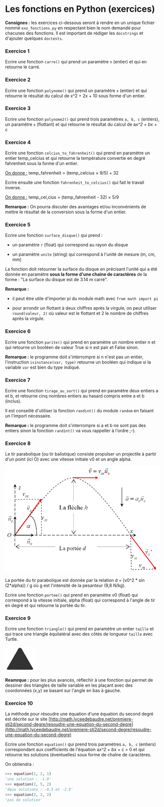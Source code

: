 # Les fonctions en Python (exercices)

**Consignes :**  les exercices ci-dessous seront à rendre en un unique fichier nommé `exo_fonctions.py` en respectant bien le nom demandé pour chacunes des fonctions. Il est important de rédiger les `docstrings` et d'ajouter quelques `doctests`.

### Exercice 1

Ecrire une fonction `carre()` qui prend un paramètre `n` (entier) et qui en retourne le carré.

### Exercice 2

Ecrire une fonction `polynome()` qui prend un paramètre `x`  (entier) et qui retourne le résultat du calcul de x^2 + 2x + 10 sous forme d'un entier.

### Exercice 3

Ecrire une fonction `polynome2()` qui prend trois paramètres `a, b, c` (entiers), un paramètre `x` (flottant) et qui retourne le résultat du calcul de a*x^2 + b*x + c

### Exercice 4

Ecrire une fonction `celcius_to_fahrenheit()` qui prend en paramètre un entier temp_celcius et qui retourne la température convertie en degré fahrenheit sous la forme d'un entier.

<u>On donne :</u> temp_fahrenheit = (temp_celcius × 9/5) + 32

Ecrire ensuite une fonction `fahrenheit_to_celcius()` qui fait le travail inverse.

<u>On donne :</u> temp_cel,cius = (temp_fahrenheit - 32) × 5/9

**Remarque :** On pourra discuter des  avantages et/ou inconvénients de mettre le résultat de la conversion sous la forme d'un entier.

### Exercice 5

Ecrire une fonction `surface_disque()` qui prend :

* un paramètre `r` (float)  qui correspond au rayon du disque

* un paramètre `unite` (string) qui correspond à l'unité de mesure (m, cm, mm)

La fonction doit retourner la surface du disque en précisant l'unité qui a été donnée en paramètre **sous la forme d'une chaine de caractères** de la forme : "La surface du disque est de 3.14 m carré".

**Remarque :** 

* il peut être utile d'importer pi du module math avec `from math import pi`

* pour arrondir un flottant à deux chiffres après la virgule, on peut utiliser `round(valeur, 2)` où valeur est le flottant et 2 le nombre de chiffres après la virgule.

### Exercice 6

Ecrire une fonction `parite()` qui prend en paramètre un nombre entier n et qui retourne un booléen de valeur True si n est pair et False sinon.

**Remarque :** le programme doit s'interrompre si n n'est pas un entier, l'instruction `isinstance(var, type)` retourne un booléen qui indique si la variable `var` est bien du type indiqué.

### Exercice 7

Ecrire une fonction `tirage_au_sort()` qui prend en paramètre deux entiers a et b, et retourne cinq nombres entiers au hasard compris entre a et b (inclus).

Il est conseillé d'utiliser la fonction `randint()` du module `random` en faisant un l'import nécessaire.

**Remarque :** le programme doit s'interrompre si a et b ne sont pas des entiers sinon la fonction `randint()` va vous rappeller à l'ordre ;-).

### Exercice 8

Le tir parabolique (ou tir balistique) consiste propulser un projectile à partir d'un point (ici O) avec une vitesse initiale v0 et un angle alpha.

![](tir.gif)

La portée du tir parabolique est donnée par la relation d = (v0^2 * sin (2*alpha)) / g où g est l'intensité de la pesanteur (9,8 N/kg).

Ecrire une fonction `portee()` qui prend en paramètre v0 (float) qui correspond à la vitesse initiale, alpha (float) qui correspond à l'angle de tir en degré et qui retourne la portée du tir.

### Exercice 9

Ecrire une fonction `triangle()` qui prend en paramètre un entier `taille` et qui trace une triangle équilatéral avec des côtés de longueur `taille` avec Turtle.

![](triangle.png)

**Reamrque :** pour les plus avancés, réflechir à une fonction qui permet de dessiner des triangles de taille variable en les plaçant avec des coordonnées (x,y) se basant sur l'angle en bas à gauche.

### Exercice 10

La méthode pour résoudre une équation d'une équation du second degré est décrite sur le site [http://math.lyceedebaudre.net/premiere-sti2d/second-degre/resoudre-une-equation-du-second-degre](http://math.lyceedebaudre.net/premiere-sti2d/second-degre/resoudre-une-equation-du-second-degre)

Ecrire une fonction `equation()` qui prend trois paramètres `a, b, c` (entiers) correspondant aux coefficients de l'équation a*x^2 + b*x + c = 0 et qui retourne les solutions (éventuelles) sous forme de chaîne de caractères.

On obtiendra :

```python
>>> equation(1, 2, 1)
'une solution : -1.0'
>>> equation(2, 5, 2)
'deux solutions : -0.5 et -2.0'
>>> equation(2, 2, 2)
'pas de solution'
```
